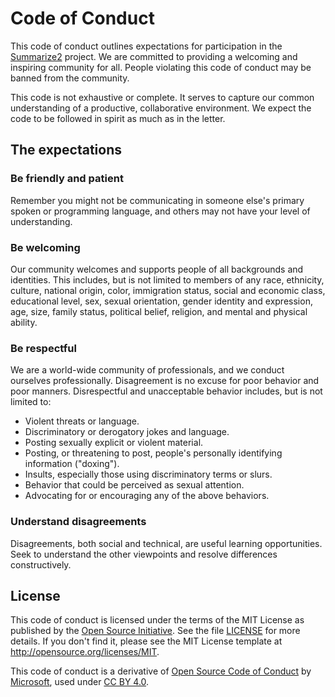 # Code of Conduct

This code of conduct outlines expectations for participation in the
[Summarize2](https://npm.im/jsdoc-summarize2) project.
We are committed to providing a welcoming and inspiring community for all.
People violating this code of conduct may be banned from the community.

This code is not exhaustive or complete.
It serves to capture our common understanding of a productive, collaborative environment.
We expect the code to be followed in spirit as much as in the letter.

## The expectations

### Be friendly and patient

Remember you might not be communicating in someone else's primary spoken or programming
language, and others may not have your level of understanding.

### Be welcoming

Our community welcomes and supports people of all backgrounds and identities.
This includes, but is not limited to members of any race, ethnicity, culture, national
origin, color, immigration status, social and economic class, educational level, sex,
sexual orientation, gender identity and expression, age, size, family status, political
belief, religion, and mental and physical ability.

### Be respectful

We are a world-wide community of professionals, and we conduct ourselves professionally.
Disagreement is no excuse for poor behavior and poor manners.
Disrespectful and unacceptable behavior includes, but is not limited to:

- Violent threats or language.
- Discriminatory or derogatory jokes and language.
- Posting sexually explicit or violent material.
- Posting, or threatening to post, people's personally identifying information ("doxing").
- Insults, especially those using discriminatory terms or slurs.
- Behavior that could be perceived as sexual attention.
- Advocating for or encouraging any of the above behaviors.

### Understand disagreements

Disagreements, both social and technical, are useful learning opportunities.
Seek to understand the other viewpoints and resolve differences constructively.

## License

This code of conduct is licensed under the terms of the MIT License as published by the
[Open Source Initiative](http://opensource.org).
See the file [LICENSE](/LICENSE) for more details.
If you don't find it, please see the MIT License template at http://opensource.org/licenses/MIT.

This code of conduct is a derivative of
[Open Source Code of Conduct](https://opensource.microsoft.com/codeofconduct)
by [Microsoft](https://www.microsoft.com),
used under [CC BY 4.0](https://creativecommons.org/licenses/by/4.0).
